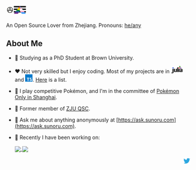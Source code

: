 ## ️<img style="height:1em;width:1em" src="https://github.com/sunoru/sunoru/raw/main/assets/anarcho_pacifism.gif"><img style="height:1em" src="https://github.com/sunoru/sunoru/raw/main/assets/ally.svg">

An Open Source Lover from Zhejiang. Pronouns: [he/any](https://pronouns.page/@sunoru)

## About Me

- 🐻 Studying as a PhD Student at Brown University.

- ❤️ Not very skilled but I enjoy coding. Most of my projects are in
<code><img height="20" src="https://github.com/sunoru/sunoru/raw/main/assets/julia.svg"></code>
and
<code><img height="20" src="https://github.com/github/explore/raw/main/topics/typescript/typescript.png"></code>.
[Here](https://github.com/sunoru/sunoru/blob/main/projects.md) is a list.

- 🎲 I play competitive Pokémon, and I'm in the committee of [Pokémon Only in Shanghai](https://github.com/SHPMO).

- 🌊 Former member of [ZJU QSC](https://github.com/QSCTech).

- 💬 Ask me about anything anonymously at [https://ask.sunoru.com](https://ask.sunoru.com).

- 🔑 Recently I have been working on:

  <a href="https://github.com/sunoru/Webviews.jl">
    <img align="center" src="https://github-readme-stats.vercel.app/api/pin/?username=sunoru&repo=Webviews.jl&theme=radical" />
  </a>
  <a href="https://github.com/sunoru/NodeCall.jl">
    <img align="center" src="https://github-readme-stats.vercel.app/api/pin/?username=sunoru&repo=NodeCall.jl&theme=radical" />
  </a>

<a href="https://twitter.com/sunoru_sidw">
  <img align="right" alt="Twitter" width="20px" src="https://github.com/sunoru/sunoru/raw/main/assets/twitter.svg" />
</a>
